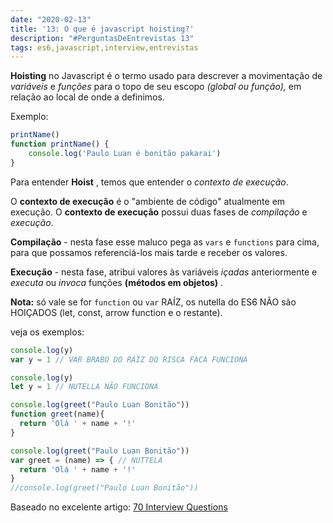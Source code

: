 ```yaml
---
date: "2020-02-13"
title: '13: O que é javascript hoisting?'
description: "#PerguntasDeEntrevistas 13"
tags: es6,javascript,interview,entrevistas
---
```


**Hoisting** no Javascript é o termo usado para descrever a movimentação de *variáveis* e *funções* para o topo de seu escopo *(global ou função),* em relação ao local de onde a definimos.

Exemplo: 

```js
printName()
function printName() {
    console.log('Paulo Luan é bonitão pakarai')
}
```

Para entender **Hoist** , temos que entender o *contexto de execução*.

O **contexto de execução** é o "ambiente de código" atualmente em execução. O **contexto de execução** possui duas fases de *compilação* e *execução*.

**Compilação** - nesta fase esse maluco pega as `vars` e `functions` para cima, para que possamos referenciá-los mais tarde e receber os valores.

**Execução** - nesta fase, atribui valores às variáveis *içadas* anteriormente e *executa* ou *invoca* funções **(métodos em objetos)** .

**Nota:** só vale se for `function` ou `var` RAÍZ, os nutella do ES6 NÃO são HOIÇADOS (let, const, arrow function e o restante).

veja os exemplos:

```js
console.log(y)
var y = 1 // VAR BRABO DO RAÍZ DO RISCA FACA FUNCIONA
```

```js
console.log(y)
let y = 1 // NUTELLA NÃO FUNCIONA
```

```js
console.log(greet("Paulo Luan Bonitão"))
function greet(name){
  return 'Olá ' + name + '!'
}
```

```js
console.log(greet("Paulo Luan Bonitão"))
var greet = (name) => { // NUTTELA 
  return 'Olá ' + name + '!'
}
//console.log(greet("Paulo Luan Bonitão"))
```


Baseado no excelente artigo: [70 Interview Questions](https://dev.to/macmacky/70-javascript-interview-questions-5gfi#14-whats-the-difference-between-and-)